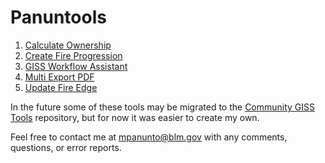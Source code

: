 # Panuntools

1) [Calculate Ownership](docs/README_CalculateOwnership.md)
2) [Create Fire Progression](docs/README_CreateFireProgression.md)
3) [GISS Workflow Assistant](docs/README_CalculateEventGeometry_CopyGDB.md)
4) [Multi Export PDF](docs/README_MultiExportPDF.md)
5) [Update Fire Edge](docs/README_UpdateFireEdge.md)


In the future some of these tools may be migrated to the [Community GISS Tools](https://github.com/smHooper/giss_community_tools) repository, but for now it was easier to create my own.

Feel free to contact me at mpanunto@blm.gov with any comments, questions, or error reports.
